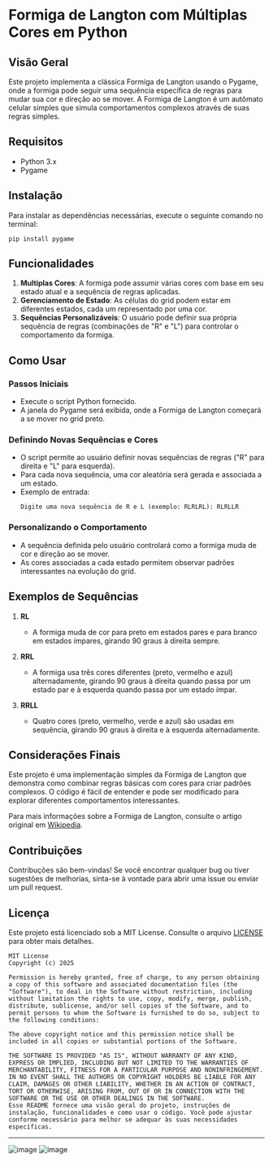 # Formiga de Langton com Múltiplas Cores em Python

## Visão Geral
Este projeto implementa a clássica Formiga de Langton usando o Pygame, onde a formiga pode seguir uma sequência específica de regras para mudar sua cor e direção ao se mover. A Formiga de Langton é um autômato celular simples que simula comportamentos complexos através de suas regras simples.

## Requisitos
- Python 3.x
- Pygame

## Instalação
Para instalar as dependências necessárias, execute o seguinte comando no terminal:
```
pip install pygame
```

## Funcionalidades
1. **Multiplas Cores**: A formiga pode assumir várias cores com base em seu estado atual e a sequência de regras aplicadas.
2. **Gerenciamento de Estado**: As células do grid podem estar em diferentes estados, cada um representado por uma cor.
3. **Sequências Personalizáveis**: O usuário pode definir sua própria sequência de regras (combinações de "R" e "L") para controlar o comportamento da formiga.

## Como Usar

### Passos Iniciais
- Execute o script Python fornecido.
- A janela do Pygame será exibida, onde a Formiga de Langton começará a se mover no grid preto.

### Definindo Novas Sequências e Cores
- O script permite ao usuário definir novas sequências de regras ("R" para direita e "L" para esquerda).
- Para cada nova sequência, uma cor aleatória será gerada e associada a um estado.
- Exemplo de entrada: 
  ```
  Digite uma nova sequência de R e L (exemplo: RLRLRL): RLRLLR
  ```

### Personalizando o Comportamento
- A sequência definida pelo usuário controlará como a formiga muda de cor e direção ao se mover.
- As cores associadas a cada estado permitem observar padrões interessantes na evolução do grid.

## Exemplos de Sequências

1. **RL**
   - A formiga muda de cor para preto em estados pares e para branco em estados ímpares, girando 90 graus à direita sempre.

2. **RRL**
   - A formiga usa três cores diferentes (preto, vermelho e azul) alternadamente, girando 90 graus à direita quando passa por um estado par e à esquerda quando passa por um estado ímpar.

3. **RRLL**
   - Quatro cores (preto, vermelho, verde e azul) são usadas em sequência, girando 90 graus à direita e à esquerda alternadamente.

## Considerações Finais
Este projeto é uma implementação simples da Formiga de Langton que demonstra como combinar regras básicas com cores para criar padrões complexos. O código é fácil de entender e pode ser modificado para explorar diferentes comportamentos interessantes.

Para mais informações sobre a Formiga de Langton, consulte o artigo original em [Wikipedia](https://en.wikipedia.org/wiki/Langton's_ant).

## Contribuições
Contribuções são bem-vindas! Se você encontrar qualquer bug ou tiver sugestões de melhorias, sinta-se à vontade para abrir uma issue ou enviar um pull request.

## Licença
Este projeto está licenciado sob a MIT License. Consulte o arquivo [LICENSE](LICENSE) para obter mais detalhes.
```
MIT License
Copyright (c) 2025

Permission is hereby granted, free of charge, to any person obtaining a copy of this software and associated documentation files (the "Software"), to deal in the Software without restriction, including without limitation the rights to use, copy, modify, merge, publish, distribute, sublicense, and/or sell copies of the Software, and to permit persons to whom the Software is furnished to do so, subject to the following conditions:

The above copyright notice and this permission notice shall be included in all copies or substantial portions of the Software.

THE SOFTWARE IS PROVIDED "AS IS", WITHOUT WARRANTY OF ANY KIND, EXPRESS OR IMPLIED, INCLUDING BUT NOT LIMITED TO THE WARRANTIES OF MERCHANTABILITY, FITNESS FOR A PARTICULAR PURPOSE AND NONINFRINGEMENT. IN NO EVENT SHALL THE AUTHORS OR COPYRIGHT HOLDERS BE LIABLE FOR ANY CLAIM, DAMAGES OR OTHER LIABILITY, WHETHER IN AN ACTION OF CONTRACT, TORT OR OTHERWISE, ARISING FROM, OUT OF OR IN CONNECTION WITH THE SOFTWARE OR THE USE OR OTHER DEALINGS IN THE SOFTWARE.
Esse README fornece uma visão geral do projeto, instruções de instalação, funcionalidades e como usar o código. Você pode ajustar conforme necessário para melhor se adequar às suas necessidades específicas.
```
---

![image](https://github.com/user-attachments/assets/3cc89a99-99d7-4eb3-9b3b-66ee5f24500c)
![image](https://github.com/user-attachments/assets/327bbc1b-2e01-4e6a-ad12-3f131eb3bc8d)


